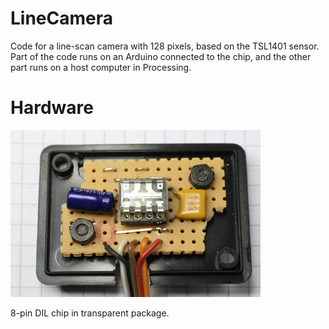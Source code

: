# LineCamera #

Code for a line-scan camera with 128 pixels, based on the TSL1401 sensor.
Part of the code runs on an Arduino connected to the chip,
and the other part runs on a host computer in Processing.

# Hardware #

![TSL1401 sensor](sensor.jpg "TSL1401 sensor")

8-pin DIL chip in transparent package.

